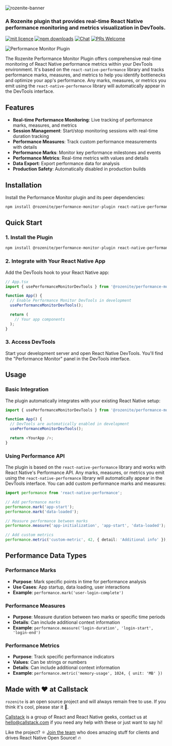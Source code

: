 ![rozenite-banner](https://www.rozenite.dev/rozenite-banner.jpg)

### A Rozenite plugin that provides real-time React Native performance monitoring and metrics visualization in DevTools.

[![mit licence][license-badge]][license] [![npm downloads][npm-downloads-badge]][npm-downloads] [![Chat][chat-badge]][chat] [![PRs Welcome][prs-welcome-badge]][prs-welcome]

![Performance Monitor Plugin](https://rozenite.dev/performance-monitor-plugin.png)

The Rozenite Performance Monitor Plugin offers comprehensive real-time monitoring of React Native performance metrics within your DevTools environment. It's based on the `react-native-performance` library and tracks performance marks, measures, and metrics to help you identify bottlenecks and optimize your app's performance. Any marks, measures, or metrics you emit using the `react-native-performance` library will automatically appear in the DevTools interface.

## Features

- **Real-time Performance Monitoring**: Live tracking of performance marks, measures, and metrics
- **Session Management**: Start/stop monitoring sessions with real-time duration tracking
- **Performance Measures**: Track custom performance measurements with details
- **Performance Marks**: Monitor key performance milestones and events
- **Performance Metrics**: Real-time metrics with values and details
- **Data Export**: Export performance data for analysis
- **Production Safety**: Automatically disabled in production builds

## Installation

Install the Performance Monitor plugin and its peer dependencies:

```bash
npm install @rozenite/performance-monitor-plugin react-native-performance
```

## Quick Start

### 1. Install the Plugin

```bash
npm install @rozenite/performance-monitor-plugin react-native-performance
```

### 2. Integrate with Your React Native App

Add the DevTools hook to your React Native app:

```typescript
// App.tsx
import { usePerformanceMonitorDevTools } from '@rozenite/performance-monitor-plugin';

function App() {
  // Enable Performance Monitor DevTools in development
  usePerformanceMonitorDevTools();

  return (
    // Your app components
  );
}
```

### 3. Access DevTools

Start your development server and open React Native DevTools. You'll find the "Performance Monitor" panel in the DevTools interface.

## Usage

### Basic Integration

The plugin automatically integrates with your existing React Native setup:

```typescript
import { usePerformanceMonitorDevTools } from '@rozenite/performance-monitor-plugin';

function App() {
  // DevTools are automatically enabled in development
  usePerformanceMonitorDevTools();

  return <YourApp />;
}
```

### Using Performance API

The plugin is based on the `react-native-performance` library and works with React Native's Performance API. Any marks, measures, or metrics you emit using the `react-native-performance` library will automatically appear in the DevTools interface. You can add custom performance marks and measures:

```typescript
import performance from 'react-native-performance';

// Add performance marks
performance.mark('app-start');
performance.mark('data-loaded');

// Measure performance between marks
performance.measure('app-initialization', 'app-start', 'data-loaded');

// Add custom metrics
performance.metric('custom-metric', 42, { detail: 'Additional info' });
```

## Performance Data Types

### Performance Marks

- **Purpose**: Mark specific points in time for performance analysis
- **Use Cases**: App startup, data loading, user interactions
- **Example**: `performance.mark('user-login-complete')`

### Performance Measures

- **Purpose**: Measure duration between two marks or specific time periods
- **Details**: Can include additional context information
- **Example**: `performance.measure('login-duration', 'login-start', 'login-end')`

### Performance Metrics

- **Purpose**: Track specific performance indicators
- **Values**: Can be strings or numbers
- **Details**: Can include additional context information
- **Example**: `performance.metric('memory-usage', 1024, { unit: 'MB' })`

## Made with ❤️ at Callstack

`rozenite` is an open source project and will always remain free to use. If you think it's cool, please star it 🌟.

[Callstack][callstack-readme-with-love] is a group of React and React Native geeks, contact us at [hello@callstack.com](mailto:hello@callstack.com) if you need any help with these or just want to say hi!

Like the project? ⚛️ [Join the team](https://callstack.com/careers/?utm_campaign=Senior_RN&utm_source=github&utm_medium=readme) who does amazing stuff for clients and drives React Native Open Source! 🔥

[callstack-readme-with-love]: https://callstack.com/?utm_source=github.com&utm_medium=referral&utm_campaign=rozenite&utm_term=readme-with-love
[license-badge]: https://img.shields.io/npm/l/rozenite?style=for-the-badge
[license]: https://github.com/callstackincubator/rozenite/blob/main/LICENSE
[npm-downloads-badge]: https://img.shields.io/npm/dm/rozenite?style=for-the-badge
[npm-downloads]: https://www.npmjs.com/package/@rozenite/performance-monitor-plugin
[prs-welcome-badge]: https://img.shields.io/badge/PRs-welcome-brightgreen.svg?style=for-the-badge
[prs-welcome]: https://github.com/callstackincubator/rozenite/blob/main/CONTRIBUTING.md
[chat-badge]: https://img.shields.io/discord/426714625279524876.svg?style=for-the-badge
[chat]: https://discord.gg/xgGt7KAjxv
